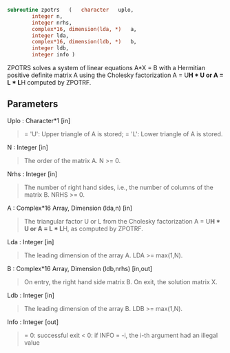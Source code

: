 ```fortran
subroutine zpotrs	(	character	uplo,
		integer	n,
		integer	nrhs,
		complex*16, dimension(lda, *)	a,
		integer	lda,
		complex*16, dimension(ldb, *)	b,
		integer	ldb,
		integer	info )
```

 ZPOTRS solves a system of linear equations A*X = B with a Hermitian
 positive definite matrix A using the Cholesky factorization
 A = U**H * U or A = L * L**H computed by ZPOTRF.

## Parameters
Uplo : Character*1 [in]
> = 'U':  Upper triangle of A is stored;
> = 'L':  Lower triangle of A is stored.

N : Integer [in]
> The order of the matrix A.  N >= 0.

Nrhs : Integer [in]
> The number of right hand sides, i.e., the number of columns
> of the matrix B.  NRHS >= 0.

A : Complex*16 Array, Dimension (lda,n) [in]
> The triangular factor U or L from the Cholesky factorization
> A = U**H * U or A = L * L**H, as computed by ZPOTRF.

Lda : Integer [in]
> The leading dimension of the array A.  LDA >= max(1,N).

B : Complex*16 Array, Dimension (ldb,nrhs) [in,out]
> On entry, the right hand side matrix B.
> On exit, the solution matrix X.

Ldb : Integer [in]
> The leading dimension of the array B.  LDB >= max(1,N).

Info : Integer [out]
> = 0:  successful exit
> < 0:  if INFO = -i, the i-th argument had an illegal value

